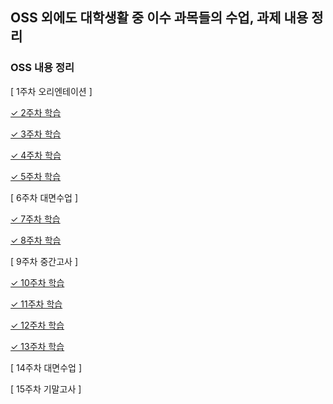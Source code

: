 ## OSS 외에도 대학생활 중 이수 과목들의 수업, 과제 내용 정리

### OSS 내용 정리

[ 1주차 오리엔테이션 ]

[✓ 2주차 학습](https://github.com/wamong/DMU-JMJ/1학년2학기/오픈소스소프트웨어/OSS주차별정리/OSS_2week.md)

[✓ 3주차 학습](https://github.com/wamong/DMU-JMJ/1학년2학기/오픈소스소프트웨어/OSS주차별정리/OSS_3week.md)

[✓ 4주차 학습](https://github.com/wamong/DMU-JMJ/1학년2학기/오픈소스소프트웨어/OSS주차별정리/OSS_4week.md)

[✓ 5주차 학습](https://github.com/wamong/DMU-JMJ/1학년2학기/오픈소스소프트웨어/OSS주차별정리/OSS_5week.md)

[ 6주차 대면수업 ]

[✓ 7주차 학습](https://github.com/wamong/DMU-JMJ/1학년2학기/오픈소스소프트웨어/OSS주차별정리/OSS_7week.md)

[✓ 8주차 학습](https://github.com/wamong/DMU-JMJ/1학년2학기/오픈소스소프트웨어/OSS주차별정리/OSS_8week.md)

[ 9주차 중간고사 ]

[✓ 10주차 학습](https://github.com/wamong/DMU-JMJ/1학년2학기/오픈소스소프트웨어/OSS주차별정리/OSS_10week.md)

[✓ 11주차 학습](https://github.com/wamong/DMU-JMJ/1학년2학기/오픈소스소프트웨어/OSS주차별정리/OSS_11week.md)

[✓ 12주차 학습](https://github.com/wamong/DMU-JMJ/1학년2학기/오픈소스소프트웨어/OSS주차별정리/OSS_12week.md)

[✓ 13주차 학습](https://github.com/wamong/DMU-JMJ/1학년2학기/오픈소스소프트웨어/OSS주차별정리/OSS_13week.md)

[ 14주차 대면수업 ]

[ 15주차 기말고사 ]
